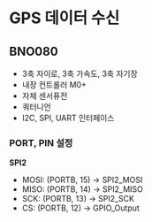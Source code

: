 # GPS 데이터 수신

## BNO080
- 3축 자이로, 3축 가속도, 3축 자기장
- 내장 컨트롤러 M0+
- 자체 센서퓨전
- 쿼터니언
- I2C, SPI, UART 인터페이스

### **PORT, PIN 설정**
**SPI2**
- MOSI: (PORTB, 15) -> SPI2_MOSI
- MISO: (PORTB, 14) -> SPI2_MISO
- SCK: (PORTB, 13) -> SPI2_SCK
- CS: (PORTB, 12) -> GPIO_Output
